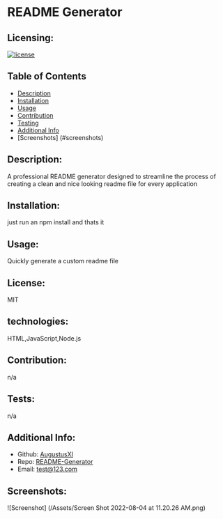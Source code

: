 # README Generator

## Licensing:

[![license](https://img.shields.io/badge/license-MIT-blue)](https://shields.io)

## Table of Contents

- [Description](#description)
- [Installation](#installation)
- [Usage](#usage)
- [Contribution](#contribution)
- [Testing](#testing)
- [Additional Info](#additional-info)
- [Screenshots] (#screenshots)

## Description:

A professional README generator designed to streamline the process of creating a clean and nice looking readme file for every application

## Installation:

just run an npm install and thats it

## Usage:

Quickly generate a custom readme file

## License:

MIT

## technologies:

HTML,JavaScript,Node.js

## Contribution:

n/a

## Tests:

n/a

## Additional Info:

- Github: [AugustusXI](https://github.com/AugustusXI)
- Repo: [README-Generator](https://github.com/README-Generator)
- Email: test@123.com

## Screenshots:

![Screenshot] (/Assets/Screen Shot 2022-08-04 at 11.20.26 AM.png)
